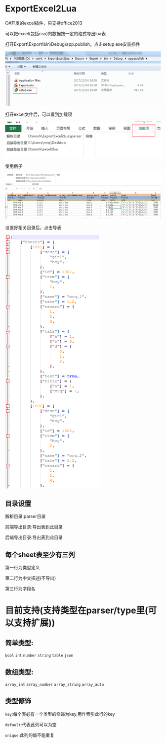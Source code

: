 # ExportExcel2Lua
C#开发的excel插件，只支持office2013

可以把excel(包括csv)的数据按一定的格式导出lua表

打开Export\Export\bin\Debug\app.publish，点击setup.exe安装插件

![image](https://github.com/2109/ExportExcel2Lua/blob/master/pic/1.png)

打开excel文件后，可以看到加载项

![image](https://github.com/2109/ExportExcel2Lua/blob/master/pic/3.png)



使用例子

![image](https://github.com/2109/ExportExcel2Lua/blob/master/pic/4.png)

设置好相关目录后，点击导表

![image](https://github.com/2109/ExportExcel2Lua/blob/master/pic/5.png)

## 目录设置
  解析目录:parser目录

  前端导出目录:导出表到此目录

  后端导出目录:导出表到此目录

## 每个sheet表至少有三列

  第一行为类型定义

  第二行为中文描述(不导出)

  第三行为字段名




# 目前支持(支持类型在parser/type里(可以支持扩展))

## 简单类型:
  `bool`
  `int`
  `number`
  `string`
  `table`
  `json`

## 数组类型:
  `array_int`
  `array_number`
  `array_string`
  `array_auto`

## 类型修饰

  `key`:每个表必有一个类型的修饰为key,用作索引此行的key

  `default`:代表此列可以为空

  `unique`:此列的值不能重复

